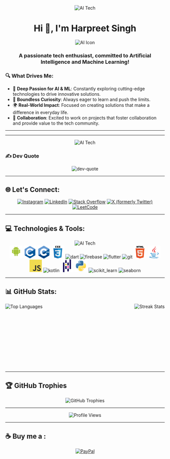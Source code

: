 
<div align="center">
<!--   <!-- Header Image as GIF -->
<!--   <img src="https://user-images.githubusercontent.com/74038190/212749447-bfb7e725-6987-49d9-ae85-2015e3e7cc41.gif" alt="AI Tech" width="90%" height="300"> -->
  <img src="https://raw.githubusercontent.com/yashasvini121/predictive-calc/refs/heads/master/machine-learning.gif" alt="AI Tech" width="500" >
  
 <!--   <img src="https://user-images.githubusercontent.com/74038190/221352989-518609ab-b4d1-459e-929f-a08cd2bd9b3c.gif" alt="AI Tech" width="500" > -->
 
  


  
</div> 



<h1 align="center" style="font-size: 100;">Hi 👋, I'm <strong>Harpreet Singh</strong></h1>

<div align="center">
  <!-- AI Icon -->
  <img src="https://img.icons8.com/color/48/000000/artificial-intelligence.png" alt="AI Icon"/>
  <h3 align="center">A passionate tech enthusiast, committed to Artificial Intelligence and Machine Learning!</h3>
</div>

### 🔍 What Drives Me:

- 🧠 **Deep Passion for AI & ML**: Constantly exploring cutting-edge technologies to drive innovative solutions.
- 🚀 **Boundless Curiosity**: Always eager to learn and push the limits.
- 🌍 **Real-World Impact**: Focused on creating solutions that make a difference in everyday life.
- 🤝 **Collaboration**: Excited to work on projects that foster collaboration and provide value to the tech community.

---



---


<div align="center">

    
  <img src="https://raw.githubusercontent.com/yashasvini121/predictive-calc/refs/heads/master/machine-learning.gif" alt="AI Tech" width="500" >
  
</div> 

### ✍️ Dev Quote
<div align="center">
  <img src="https://quotes-github-readme.vercel.app/api?type=horizontal&theme=radical" alt="dev-quote">
</div>

---

## 🌐 Let's Connect:
<div align="center">
  <a href="https://instagram.com/itz_harpreet16"><img src="https://img.shields.io/badge/Instagram-%23E4405F.svg?logo=Instagram&logoColor=white" alt="Instagram" /></a>
  <a href="https://linkedin.com/in/harpreet16"><img src="https://img.shields.io/badge/LinkedIn-%230077B5.svg?logo=linkedin&logoColor=white" alt="LinkedIn" /></a>
  <a href="https://stackoverflow.com/users/20837096"><img src="https://img.shields.io/badge/-Stackoverflow-FE7A16?logo=stack-overflow&logoColor=white" alt="Stack Overflow" /></a>
  <a href="https://x.com/HarpreetGoraya0"><img src="https://img.shields.io/badge/X-black.svg?logo=X&logoColor=white" alt="X (formerly Twitter)" /></a>
  <a href="https://leetcode.com/itzharpreet/"><img src="https://img.shields.io/badge/LeetCode-%23FFA116.svg?logo=leetcode&logoColor=white" alt="LeetCode" /></a>
</div>

---

## 💻 Technologies & Tools:
<div align="center">
  <!-- Skills GIF Icon -->
  <img src="https://user-images.githubusercontent.com/74038190/212284087-bbe7e430-757e-4901-90bf-4cd2ce3e1852.gif" alt="AI Tech" width="80" height="80" />
  <br>
</div>
<div align="center">
 
  <img src="https://raw.githubusercontent.com/devicons/devicon/master/icons/android/android-original-wordmark.svg" alt="android" width="40" height="40"/> 
  <img src="https://raw.githubusercontent.com/devicons/devicon/master/icons/c/c-original.svg" alt="c" width="40" height="40"/> 
  <img src="https://raw.githubusercontent.com/devicons/devicon/master/icons/cplusplus/cplusplus-original.svg" alt="cplusplus" width="40" height="40"/> 
  <img src="https://raw.githubusercontent.com/devicons/devicon/master/icons/css3/css3-original-wordmark.svg" alt="css3" width="40" height="40"/> 
  <img src="https://www.vectorlogo.zone/logos/dartlang/dartlang-icon.svg" alt="dart" width="40" height="40"/> 
  <img src="https://www.vectorlogo.zone/logos/firebase/firebase-icon.svg" alt="firebase" width="40" height="40"/> 
  <img src="https://www.vectorlogo.zone/logos/flutterio/flutterio-icon.svg" alt="flutter" width="40" height="40"/> 
  <img src="https://www.vectorlogo.zone/logos/git-scm/git-scm-icon.svg" alt="git" width="40" height="40"/> 
  <img src="https://raw.githubusercontent.com/devicons/devicon/master/icons/html5/html5-original-wordmark.svg" alt="html5" width="40" height="40"/> 
  <img src="https://raw.githubusercontent.com/devicons/devicon/master/icons/java/java-original.svg" alt="java" width="40" height="40"/> 
  <img src="https://raw.githubusercontent.com/devicons/devicon/master/icons/javascript/javascript-original.svg" alt="javascript" width="40" height="40"/> 
  <img src="https://www.vectorlogo.zone/logos/kotlinlang/kotlinlang-icon.svg" alt="kotlin" width="40" height="40"/> 
  <img src="https://raw.githubusercontent.com/devicons/devicon/2ae2a900d2f041da66e950e4d48052658d850630/icons/pandas/pandas-original.svg" alt="pandas" width="40" height="40"/> 
  <img src="https://raw.githubusercontent.com/devicons/devicon/master/icons/python/python-original.svg" alt="python" width="40" height="40"/> 
  <img src="https://upload.wikimedia.org/wikipedia/commons/0/05/Scikit_learn_logo_small.svg" alt="scikit_learn" width="40" height="40"/> 
  <img src="https://seaborn.pydata.org/_images/logo-mark-lightbg.svg" alt="seaborn" width="40" height="40"/> 
</div>

---

## 📊 GitHub Stats:
<div align="center" style="display: flex; justify-content: space-between; align-items: center;">
  <img src="https://github-readme-stats.vercel.app/api/top-langs/?username=harpreet-03&hide_progress=true&theme=tokyonight" alt="Top Languages" style="height: 200px;" />
  <img src="https://github-readme-streak-stats.herokuapp.com/?user=harpreet-03&theme=tokyonight" alt="Streak Stats" style="height: 200px;" />
</div>

---

## 🏆 GitHub Trophies
<div align="center">
  <img src="https://github-profile-trophy.vercel.app/?username=harpreet-03&theme=radical&no-frame=false&no-bg=true&margin-w=4" alt="GitHub Trophies" />
</div>

---

<div align="center">
  <img src="https://komarev.com/ghpvc/?username=harpreet-03&color=brightgreen" alt="Profile Views" />
</div>

---

## ☕ Buy me a :
<div align="center">
  <a href="https://paypal.me/harpreet0316">
    <img src="https://img.shields.io/badge/PayPal-00457C?style=for-the-badge&logo=paypal&logoColor=white" alt="PayPal" />
  </a>
</div>
